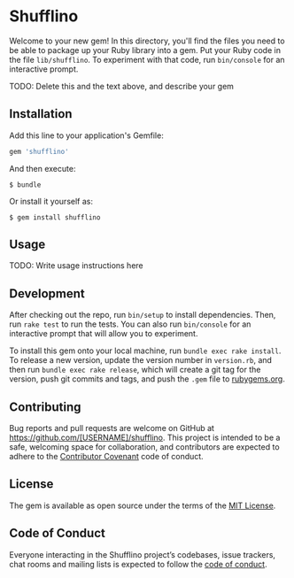 # Shufflino

Welcome to your new gem! In this directory, you'll find the files you need to be able to package up your Ruby library into a gem. Put your Ruby code in the file `lib/shufflino`. To experiment with that code, run `bin/console` for an interactive prompt.

TODO: Delete this and the text above, and describe your gem

## Installation

Add this line to your application's Gemfile:

```ruby
gem 'shufflino'
```

And then execute:

    $ bundle

Or install it yourself as:

    $ gem install shufflino

## Usage

TODO: Write usage instructions here

## Development

After checking out the repo, run `bin/setup` to install dependencies. Then, run `rake test` to run the tests. You can also run `bin/console` for an interactive prompt that will allow you to experiment.

To install this gem onto your local machine, run `bundle exec rake install`. To release a new version, update the version number in `version.rb`, and then run `bundle exec rake release`, which will create a git tag for the version, push git commits and tags, and push the `.gem` file to [rubygems.org](https://rubygems.org).

## Contributing

Bug reports and pull requests are welcome on GitHub at https://github.com/[USERNAME]/shufflino. This project is intended to be a safe, welcoming space for collaboration, and contributors are expected to adhere to the [Contributor Covenant](http://contributor-covenant.org) code of conduct.

## License

The gem is available as open source under the terms of the [MIT License](https://opensource.org/licenses/MIT).

## Code of Conduct

Everyone interacting in the Shufflino project’s codebases, issue trackers, chat rooms and mailing lists is expected to follow the [code of conduct](https://github.com/[USERNAME]/shufflino/blob/master/CODE_OF_CONDUCT.md).
